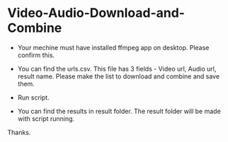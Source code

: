 # Video-Audio-Download-and-Combine

- Your mechine must have installed ffmpeg app on desktop.
  Please confirm this.
  
- You can find the urls.csv.
  This file has 3 fields - Video url, Audio url, result name.
  Please make the list to download and combine and save them.
  
- Run script.

- You can find the results in result folder.
  The result folder will be made with script running.
  
Thanks.

